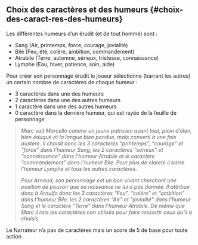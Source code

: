 ## Choix des caractères et des humeurs {#choix-des-caract-res-des-humeurs}

Les différentes humeurs d’un érudit \(et de tout homme\) sont :

* Sang \(Air, printemps, force, courage, jovialité\)
* Bile \(Feu, été, colère, ambition, commandement\)
* Atrabile \(Terre, automne, sérieux, tristesse, connaissance\)
* Lymphe \(Eau, hiver, patience, soin, aide\)

Pour créer son personnage érudit le joueur sélectionne \(barrant les autres\) un certain nombre de caractères de chaque humeur :

* 3 caractères dans une des humeurs
* 2 caractères dans une des autres humeurs
* 1 caractère dans une des autres humeurs
* 0 caractère dans la dernière humeur, qui est rayée de la feuille de personnage

> _Marc voit Marcello comme un jeune patricien avant tout, plein d’élan, bien éduqué et la langue bien pendue, mais converti à une fois austère. Il choisit donc les 3 caractères “printemps”, “courage” et “force” dans l’humeur Sang, les 2 caractères “sérieux” et “connaissance” dans l’humeur Atrabile et le caractère “commandement” dans l’humeur Bile. Pour plus de clareté il barre l’humeur Lymphe et tous les autres caractères._
> 
> _Pour Arnaud, son personnage est un bon vivant cherchant une position de pouvoir que sa naissance ne lui a pas donnée. Il attribue donc à Arnulfo donc les 3 caractères “Feu”, “colère” et “ambition” dans l’humeur Bile, les 2 caractères “Air” et “jovialité” dans l’humeur Sang et le caractère “Terre” dans l’humeur Atrabile. De même que Marc il raie les caractères non utilisés pour faire ressortir ceux qu’il a choisis._

Le Narrateur n’a pas de caractères mais un score de 5 de base pour toute action.

